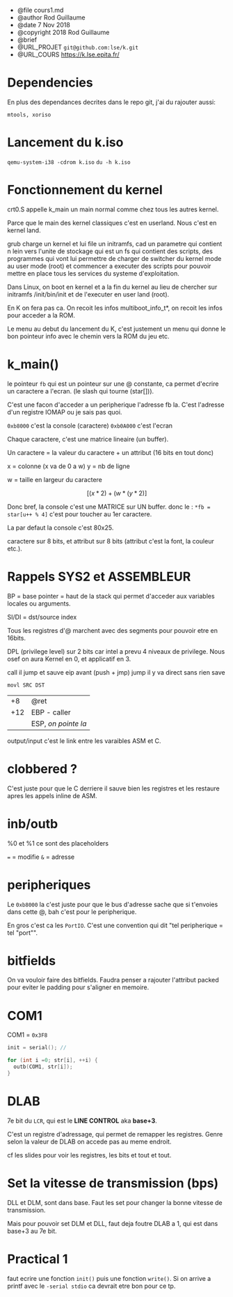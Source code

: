 * @file cours1.md
* @author Rod Guillaume
* @date 7 Nov 2018
* @copyright 2018 Rod Guillaume
* @brief
* @URL_PROJET `git@github.com:lse/k.git`
* @URL_COURS  https://k.lse.epita.fr/

# Dependencies

En plus des dependances decrites dans le repo git, j'ai du rajouter aussi:

`mtools, xoriso`

# Lancement du k.iso

`qemu-system-i38 -cdrom k.iso`
`du -h k.iso`

# Fonctionnement du kernel

crt0.S appelle k_main un main normal comme chez tous les autres kernel.

Parce que le main des kernel classiques c'est en userland. Nous c'est en kernel
land.

grub charge un kernel et lui file un initramfs, cad un parametre qui contient n
lein vers l'unite de stockage qui est un fs qui contient des scripts, des
programmes qui vont lui permettre de charger de switcher du kernel mode au user
mode (root) et commencer a executer des scripts pour pouvoir mettre en place
tous les services du systeme d'exploitation.

Dans Linux, on boot en kernel et a la fin du kernel au lieu de chercher sur
initramfs /init/bin/init et de l'executer en user land (root).

En K on fera pas ca. On recoit les infos multiboot_info_t*, on recoit les infos
pour acceder a la ROM.

Le menu au debut du lancement du K, c'est justement un menu qui donne le bon
pointeur info avec le chemin vers la ROM du jeu etc.

# k_main()

le pointeur `fb` qui est un pointeur sur une @ constante, ca permet d'ecrire un
caractere a l'ecran. (le slash qui tourne (star[])).

C'est une facon d'acceder a un peripherique l'adresse fb la. C'est l'adresse
d'un registre IOMAP ou je sais pas quoi.

`0xb8000` c'est la console (caractere)
`0xb0A000` c'est l'ecran

Chaque caractere, c'est une matrice lineaire (un buffer).

Un caractere = la valeur du caractere + un attribut (16 bits en tout donc)

x = colonne (x va de 0 a w)
y = nb de ligne

w = taille en largeur du caractere

$$[(x * 2) + (w * (y * 2)]$$

Donc bref, la console c'est une MATRICE sur UN buffer.
donc le : `*fb = star[u++ % 4]` c'est pour toucher au 1er caractere.

La par defaut la console c'est 80x25.

caractere sur 8 bits, et attribut sur 8 bits (attribut c'est la font, la couleur
etc.).

# Rappels SYS2 et ASSEMBLEUR

BP = base pointer = haut de la stack qui permet d'acceder aux variables locales
ou arguments.

SI/DI = dst/source index

Tous les registres d'@ marchent avec des segments pour pouvoir etre en 16bits.

DPL (privilege level) sur 2 bits car intel a prevu 4 niveaux de privilege.
Nous osef on aura Kernel en 0, et applicatif en 3.

call il jump et sauve eip avant (push + jmp)
jump il y va direct sans rien save

`movl SRC DST`

|||
|---|---|
|+8|@ret
|+12|EBP - caller
||ESP, *on pointe la*

output/input c'est le link entre les varaibles ASM et C.

# clobbered ?

C'est juste pour que le C derriere il sauve bien les registres et les restaure
apres les appels inline de ASM.

# inb/outb

%0 et %1 ce sont des placeholders

`=` = modifie
`&` = adresse

# peripheriques

Le `0xb8000` la c'est juste pour que le bus d'adresse sache que si t'envoies
dans cette @, bah c'est pour le peripherique.

En gros c'est ca les `PortIO`. C'est une convention qui dit "tel peripherique =
tel "port"".

# bitfields

On va vouloir faire des bitfields. Faudra penser a rajouter l'attribut packed
pour eviter le padding pour s'aligner en memoire.

# COM1

COM1 = `0x3F8`

```c
init = serial(); //

for (int i =0; str[i], ++i) {
  outb(COM1, str[i]);
}
```
# DLAB

7e bit du `LCR`, qui est le **LINE CONTROL** aka **base+3**.

C'est un registre d'adressage, qui permet de remapper les registres.
Genre selon la valeur de DLAB on accede pas au meme endroit.

cf les slides pour voir les registres, les bits et tout et tout.

# Set la vitesse de transmission (bps)

DLL et DLM, sont dans base. Faut les set pour changer la bonne vitesse de
transmission.

Mais pour pouvoir set DLM et DLL, faut deja foutre DLAB a 1, qui est dans base+3
au 7e bit.

# Practical 1

faut ecrire une fonction `init()` puis une fonction `write()`. Si on arrive a
printf avec le `-serial stdio` ca devrait etre bon pour ce tp.
